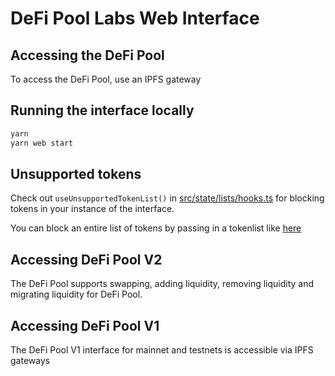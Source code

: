 # DeFi Pool Labs Web Interface

## Accessing the DeFi Pool

To access the DeFi Pool, use an IPFS gateway

## Running the interface locally

```bash
yarn
yarn web start
```

## Unsupported tokens

Check out `useUnsupportedTokenList()` in [src/state/lists/hooks.ts](./src/state/lists/hooks.ts) for blocking tokens in your instance of the interface.

You can block an entire list of tokens by passing in a tokenlist like [here](./src/constants/lists.ts)

## Accessing DeFi Pool V2

The DeFi Pool supports swapping, adding liquidity, removing liquidity and migrating liquidity for DeFi Pool.

## Accessing DeFi Pool V1

The DeFi Pool V1 interface for mainnet and testnets is accessible via IPFS gateways
